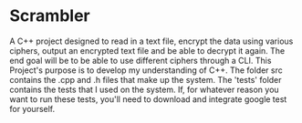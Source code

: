# Scrambler
A C++ project designed to read in a text file, encrypt the data using various ciphers, output an encrypted text file and be able to decrypt it again.
The end goal will be to be able to use different ciphers through a CLI. This Project's purpose is to develop my understanding of C++.
The folder src contains the .cpp and .h files that make up the system.
The 'tests' folder contains the tests that I used on the system. If, for whatever reason you want to run these tests, you'll need 
to download and integrate google test for yourself.

